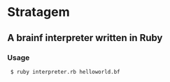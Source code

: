 # Stratagem

## A brainf interpreter written in Ruby

### Usage

<code> $ ruby interpreter.rb helloworld.bf </code>

